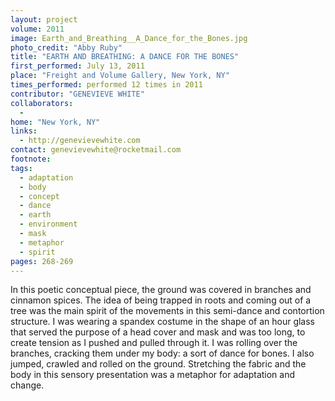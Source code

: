```yaml
---
layout: project
volume: 2011
image: Earth_and_Breathing__A_Dance_for_the_Bones.jpg
photo_credit: "Abby Ruby"
title: "EARTH AND BREATHING: A DANCE FOR THE BONES"
first_performed: July 13, 2011
place: "Freight and Volume Gallery, New York, NY"
times_performed: performed 12 times in 2011
contributor: "GENEVIEVE WHITE"
collaborators: 
  - 
home: "New York, NY"
links: 
  - http://genevievewhite.com
contact: genevievewhite@rocketmail.com
footnote: 
tags: 
  - adaptation
  - body
  - concept
  - dance
  - earth
  - environment
  - mask
  - metaphor
  - spirit
pages: 268-269
---
```


In this poetic conceptual piece, the ground was covered in branches and cinnamon spices. The idea of being trapped in roots and coming out of a tree was the main spirit of the movements in this semi-dance and contortion structure. I was wearing a spandex costume in the shape of an hour glass that served the purpose of a head cover and mask and was too long, to create tension as I pushed and pulled through it. I was rolling over the branches, cracking them under my body: a sort of dance for bones. I also jumped, crawled and rolled on the ground. Stretching the fabric and the body in this sensory presentation was a metaphor for adaptation and change.
